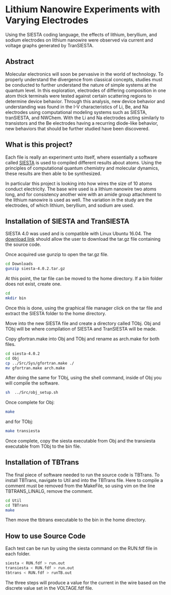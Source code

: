 # Lithium Nanowire Experiments with Varying Electrodes
Using the SIESTA coding language, the effects of lithium, beryllium, and sodium electrodes on lithium nanowire were observed via current and voltage graphs generated by TranSIESTA.

## Abstract
Molecular electronics will soon be pervasive in the world of technology. To properly understand the divergence from classical concepts, studies must be conducted to further understand the nature of simple systems at the quantum level. In this exploration, electrodes of differing composition in one atom thick terminals were tested against certain scattering regions to determine device behavior. Through this analysis, new device behavior and understanding was found in the I-V characteristics of Li, Be, and Na electrodes using computational modeling systems such as SIESTA, tranSIESTA, and NWChem. With the Li and Na electrodes acting similarly to transistors and the Be electrodes having a recurring diode-like behavior, new behaviors that should be further studied have been discovered.


## What is this project?
Each file is really an experiment unto itself, where essentially a software called [SIESTA](https://departments.icmab.es/leem/siesta/) is used to compiled different results about atoms. Using the principles of computational quantum chemistry and molecular dynamics, these results are then able to be synthesized. 

In particular this project is looking into how wires the size of 10 atoms conduct electricity. The base wire used is a lithium nanowire two atoms long, and for consistency another wire with an amide group attachment to the lithium nanowire is used as well. The variation in the study are the electrodes, of which lithium, beryllium, and sodium are used. 

## Installation of SIESTA and TranSIESTA
SIESTA 4.0 was used and is compatible with Linux Ubuntu 16.04.
The [download link](https://launchpad.net/siesta/4.0) should allow the user to download the tar.gz file containing the source code.

Once acquired use gunzip to open the tar.gz file.
```bash
cd Downloads
gunzip siesta-4.0.2.tar.gz
```

At this point, the tar file can be moved to the home directory. If a bin folder does not exist, create one.

```bash
cd
mkdir bin
```
Once this is done, using the graphical file manager click on the tar file and extract the SIESTA folder to the home directory. 

Move into the new SIESTA file and create a directory called TObj. Obj and TObj will be where compilation of SIESTA and TranSIESTA will be made.

Copy gfortran.make into Obj and TObj and rename as arch.make for both files.

```bash
cd siesta-4.0.2
cd Obj
cp ../Src/Sys/gfortran.make ./
mv gfortran.make arch.make
```
After doing the same for TObj, using the shell command, inside of Obj you will compile the software.

```bash
sh  ../Src/obj_setup.sh
```
Once complete for Obj:
```bash
make
```
and for TObj:
```bash
make transiesta
```
Once complete, copy the siesta executable from Obj and the transiesta executable from TObj to the bin file.

## Installation of TBTrans
The final piece of software needed to run the source code is TBTrans. To install TBTrans, navigate to Util and into the TBTrans file. Here to compile a comment must be removed from the MakeFile, so using vim on the line TBTRANS_LINALG, remove the comment.
```bash
cd Util
cd TBTrans
make
```
Then move the tbtrans executable to the bin in the home directory.

## How to use Source Code
Each test can be run by using the siesta command on the RUN.fdf file in each folder.
```bash
siesta < RUN.fdf > run.out
transiesta < RUN.fdf > run.out
tbtrans < RUN.fdf > runTB.out
```
The three steps will produce a value for the current in the wire based on the discrete value set in the VOLTAGE.fdf file.
